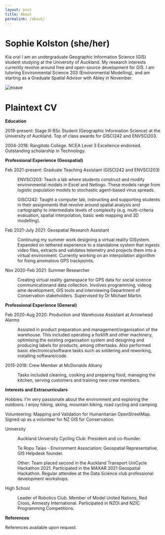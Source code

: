 ```yaml
---
layout: post
title: About
permalink: /about/
---
```

<style type="text/css">
<!--
 .tab { margin-left: 40px; }
-->
</style>

<h1>Sophie Kolston (she/her)</h1>
Kia ora! I am an undergraduate Geographic Information Science (GIS) student studying at the University of Auckland. My research interests currently revolve around free and open-source development for GIS. I am tutoring Environmental Science 203 (Environmental Modelling), and am starting as a Graduate Spatial Advisor with Abley in November.

![eoaue](/assets/IMG_20210411_083727.jpg)

<h1>Plaintext CV</h1>
<b>Education</b>

2019-present: Stage III BSc Student (Geographic Information Science) at the University of Auckland. Top of class awards for GISCI242 and ENVSCI203.

2004-2018: Rangitoto College. NCEA Level 3 Excellence endorsed. Outstanding scholarship in Technology.

<b>Professional Experience (Geospatial)</b>

Feb 2021-present: Graduate Teaching Assistant (GISCI242 and ENVSCI203)

<p class="tab">ENVSCI203: Teach a lab where students construct and modify environmental models in Excel and Netlogo.  These models range from logistic population models to stochastic agent-based virus spreads.</p>

<p class="tab">GISCI242: Taught a computer lab, instructing and supporting students in their assignments that revolve around spatial analysis and cartography to intermediate levels of complexity (e.g. multi-criteria evaluation, spatial interpolation, basic web mapping and 3D modelling).</p>

Feb 2021-July 2021: Geospatial Research Assistant

<p class="tab">Continuing my summer work designing a virtual reality GISystem. Expanded on tethered experience  to  a standalone  system that ingests video files, extracts and validates telemetry and projects them into a virtual environment. Currently working on an interpolation algorithm for fixing anomalous GPS trackpoints.</p>

Nov 2020-Feb 2021: Summer Researcher

<p class="tab">Creating virtual reality gamespace for GPS data for social science communicationand data  collection. Involves  programming, videog ame  development, GIS tools and interviewing Department of Conservation stakeholders. Supervised by Dr Michael Martin.</p>

<b>Professional Experience (General)</b>

Feb 2020-Aug 2020: Production and Warehouse Assistant at Arrowhead Alarms

<p class="tab">Assisted in product preparation and management/organisation of the warehouse. This included operating a forklift and other machinery, optimising the existing organisation system and designing and producing labels for products, among othertasks. Also performed basic electronics/software tasks such as soldering and reworking, installing software/code.</p>

2015-2018: Crew Member at McDonalds Albany

<p class="tab">Tasks included cleaning, cooking and preparing food, managing the kitchen, serving customers and training new crew members.</p>

<b>Interests and Extracurriculars</b>

Hobbies: I'm very passionate about the environment and exploring the outdoors. I enjoy hiking, skiing, mountain biking, road cycling and camping.

Volunteering: Mapping and Validation for Humanitarian OpenStreetMap. Signed up as a volunteer for NZ GIS for Conservation.

University
<p class="tab">Auckland University Cycling Club: President and co-founder. </p>
<p class="tab">Te Ropu Taiao - Environment Association: Geospatial Representative, GIS Helpdesk founder.</p>
<p class="tab">Other: Team placed second in the Auckland Transport UniCycle Hackathon 2021. Participated in the MAXAR 2021 Geospatial Hackathon. Regular attendee at the Data Science club professional development workshops.</p>

High School
<p class="tab">Leader of Robotics Club. Member of Model United Nations, Red Cross, Amnesty International. Participated in NZOI and NZIC Programming Competitions. </p>


<b>References</b>

References available upon request.

